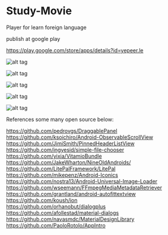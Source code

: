 # Study-Movie
Player for learn foreign language

publish at google play

https://play.google.com/store/apps/details?id=yepeer.le

![alt tag](https://lh3.googleusercontent.com/QTNUulDzgXB1sUNMECL-SHxj0w42ID5-D6RzHmzYS5BktdWUmuOeg2EFzYiLMZwcd20R=w300)

![alt tag](https://lh3.googleusercontent.com/3aMcmJOmYVrn8MBsxxa_768T6pxdsWHsz1uorw5-n59K7Wxx6Qj-KvEXSp-n4APu-64=h900)

![alt tag](https://lh3.googleusercontent.com/7KYAJapSKs6174-39DODPUKi4y2zG9i0prjOZL8-0tQyv-SYtZYzUquBMmrxUS3YVeY=h900)

![alt tag](https://lh3.googleusercontent.com/jmUmEl1SKetMu9xn1c3pEHej8cCE9z3KCmk43lQemCo_nwJn-ar91oBrwgtT4dGcJ1sJ=h900)

![alt tag](https://lh3.googleusercontent.com/Htp4qBS0NEehQ6jw7t15DmFb_u7cSegYinFVwbxn8buPt9w7aRmDFyZ0T7mSH4kjhRc=h900)


References some many open source below:

https://github.com/pedrovgs/DraggablePanel <br/>
https://github.com/ksoichiro/Android-ObservableScrollView <br/>
https://github.com/JimiSmith/PinnedHeaderListView <br/>
https://github.com/ingyesid/simple-file-chooser <br/>
https://github.com/yixia/VitamioBundle <br/>
https://github.com/JakeWharton/NineOldAndroids/ <br/>
https://github.com/LitePalFramework/LitePal <br/>
https://github.com/mikepenz/Android-Iconics <br/>
https://github.com/nostra13/Android-Universal-Image-Loader <br/>
https://github.com/wseemann/FFmpegMediaMetadataRetriever <br/>
https://github.com/grantland/android-autofittextview <br/>
https://github.com/koush/ion <br/>
https://github.com/orhanobut/dialogplus <br/>
https://github.com/afollestad/material-dialogs <br/>
https://github.com/navasmdc/MaterialDesignLibrary <br/>
https://github.com/PaoloRotolo/AppIntro <br/>
